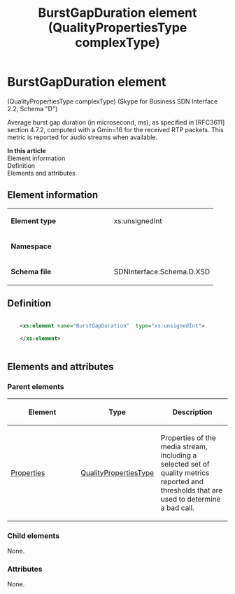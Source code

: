 ﻿---
title: BurstGapDuration element (QualityPropertiesType complexType) 
TOCTitle: BurstGapDuration element
ms:assetid: 2c19dbc8-2283-4475-4a6b-266322ee58f4
ms:mtpsurl: https://msdn.microsoft.com/en-us/library/Mt149437(v=office.16)
ms:contentKeyID: 65855385
ms.date: 08/24/2015
mtps_version: v=office.16
dev_langs:
- xml
---

# BurstGapDuration element 

(QualityPropertiesType complexType) (Skype for Business SDN Interface 2.2, Schema "D")

Average burst gap duration (in microsecond, ms), as specified in \[RFC3611\] section 4.7.2, computed with a Gmin=16 for the received RTP packets. This metric is reported for audio streams when available.


**In this article**  
Element information  
Definition  
Elements and attributes  

## Element information

<table>
<colgroup>
<col style="width: 50%" />
<col style="width: 50%" />
</colgroup>
<tbody>
<tr class="odd">
<td><p><strong>Element type</strong></p></td>
<td><p>xs:unsignedInt</p></td>
</tr>
<tr class="even">
<td><p><strong>Namespace</strong></p></td>
<td><p></p></td>
</tr>
<tr class="odd">
<td><p><strong>Schema file</strong></p></td>
<td><p>SDNInterface.Schema.D.XSD</p></td>
</tr>
</tbody>
</table>


## Definition

```xml

    <xs:element name="BurstGapDuration"  type="xs:unsignedInt">
    
    </xs:element>
  
```

## Elements and attributes

### Parent elements

<table>
<colgroup>
<col style="width: 33%" />
<col style="width: 33%" />
<col style="width: 33%" />
</colgroup>
<thead>
<tr class="header">
<th><p>Element</p></th>
<th><p>Type</p></th>
<th><p>Description</p></th>
</tr>
</thead>
<tbody>
<tr class="odd">
<td><p><a href="properties-element-qualitytype-complextype-skype-for-business-sdn-interface-2-2-schema-d.md">Properties</a></p></td>
<td><p><a href="qualitypropertiestype-complextype-skype-for-business-sdn-interface-2-2-schema-d.md">QualityPropertiesType</a></p></td>
<td><p>Properties of the media stream, including a selected set of quality metrics reported and thresholds that are used to determine a bad call.</p></td>
</tr>
</tbody>
</table>


### Child elements

None.

### Attributes

None.


